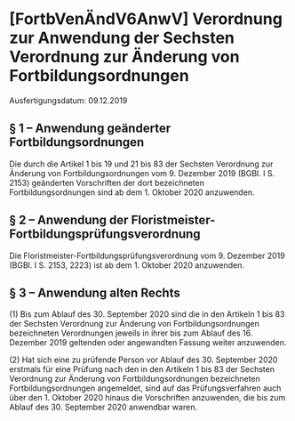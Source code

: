 # [FortbVenÄndV6AnwV] Verordnung zur Anwendung der Sechsten Verordnung zur Änderung von Fortbildungsordnungen

Ausfertigungsdatum: 09.12.2019

 

## § 1 – Anwendung geänderter Fortbildungsordnungen

Die durch die Artikel 1 bis 19 und 21 bis 83 der Sechsten Verordnung zur Änderung von Fortbildungsordnungen vom 9. Dezember 2019 (BGBl. I S. 2153) geänderten Vorschriften der dort bezeichneten Fortbildungsordnungen sind ab dem 1. Oktober 2020 anzuwenden.


## § 2 – Anwendung der Floristmeister-Fortbildungsprüfungsverordnung

Die Floristmeister-Fortbildungsprüfungsverordnung vom 9. Dezember 2019 (BGBl. I S. 2153, 2223) ist ab dem 1. Oktober 2020 anzuwenden.


## § 3 – Anwendung alten Rechts

(1) Bis zum Ablauf des 30. September 2020 sind die in den Artikeln 1 bis 83 der Sechsten Verordnung zur Änderung von Fortbildungsordnungen bezeichneten Verordnungen jeweils in ihrer bis zum Ablauf des 16. Dezember 2019 geltenden oder angewandten Fassung weiter anzuwenden.

(2) Hat sich eine zu prüfende Person vor Ablauf des 30. September 2020 erstmals für eine Prüfung nach den in den Artikeln 1 bis 83 der Sechsten Verordnung zur Änderung von Fortbildungsordnungen bezeichneten Fortbildungsordnungen angemeldet, sind auf das Prüfungsverfahren auch über den 1. Oktober 2020 hinaus die Vorschriften anzuwenden, die bis zum Ablauf des 30. September 2020 anwendbar waren.
